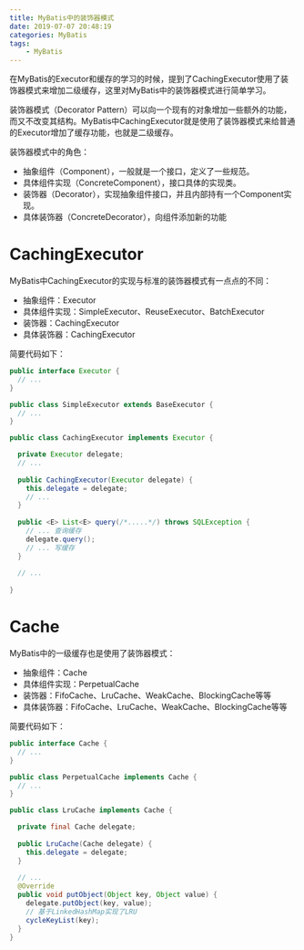 ```yaml
---
title: MyBatis中的装饰器模式
date: 2019-07-07 20:48:19
categories: MyBatis
tags: 
	- MyBatis
---
```


在MyBatis的Executor和缓存的学习的时候，提到了CachingExecutor使用了装饰器模式来增加二级缓存，这里对MyBatis中的装饰器模式进行简单学习。

<!--more-->

装饰器模式（Decorator Pattern）可以向一个现有的对象增加一些额外的功能，而又不改变其结构。MyBatis中CachingExecutor就是使用了装饰器模式来给普通的Executor增加了缓存功能，也就是二级缓存。

装饰器模式中的角色：

- 抽象组件（Component），一般就是一个接口，定义了一些规范。
- 具体组件实现（ConcreteComponent），接口具体的实现类。
- 装饰器（Decorator），实现抽象组件接口，并且内部持有一个Component实现。
- 具体装饰器（ConcreteDecorator），向组件添加新的功能

# CachingExecutor

MyBatis中CachingExecutor的实现与标准的装饰器模式有一点点的不同：

- 抽象组件：Executor
- 具体组件实现：SimpleExecutor、ReuseExecutor、BatchExecutor
- 装饰器：CachingExecutor
- 具体装饰器：CachingExecutor

简要代码如下：

```java
public interface Executor {
  // ...
}
```

```java
public class SimpleExecutor extends BaseExecutor {
  // ...
}
```

```java
public class CachingExecutor implements Executor {

  private Executor delegate;
  // ...
  
  public CachingExecutor(Executor delegate) {
    this.delegate = delegate;
    // ...
  }
  
  public <E> List<E> query(/*.....*/) throws SQLException {
    // ... 查询缓存
    delegate.query();
    // ... 写缓存
  }
  
  // ...
  
}
```

# Cache

MyBatis中的一级缓存也是使用了装饰器模式：

- 抽象组件：Cache
- 具体组件实现：PerpetualCache
- 装饰器：FifoCache、LruCache、WeakCache、BlockingCache等等
- 具体装饰器：FifoCache、LruCache、WeakCache、BlockingCache等等

简要代码如下：

```java
public interface Cache {
  // ...
}
```

```java
public class PerpetualCache implements Cache {
  // ...
}
```

```java
public class LruCache implements Cache {

  private final Cache delegate;
  
  public LruCache(Cache delegate) {
    this.delegate = delegate;
  }
  
  // ...
  @Override
  public void putObject(Object key, Object value) {
    delegate.putObject(key, value);
    // 基于LinkedHashMap实现了LRU
    cycleKeyList(key);
  }
}
```

